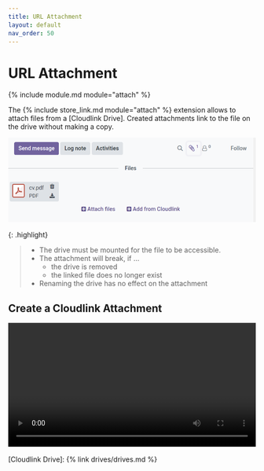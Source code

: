 ```yaml
---
title: URL Attachment
layout: default
nav_order: 50
---
```


# URL Attachment

{% include module.md module="attach" %}

The {% include store_link.md module="attach" %} extension allows to attach files from a [Cloudlink Drive].
Created attachments link to the file on the drive without making a copy.

![URL Attachment](assets/url_attachment.png)

{: .highlight}
> - The drive must be mounted for the file to be accessible. 
> - The attachment will break, if ...
>   - the drive is removed
>   - the linked file does no longer exist
> - Renaming the drive has no effect on the attachment

## Create a Cloudlink Attachment

<video width="100%" controls>
  <source src="assets/url_attachment.mp4" type="video/mp4">
Your browser does not support the video tag.
</video>

[Cloudlink Drive]: {% link drives/drives.md %}